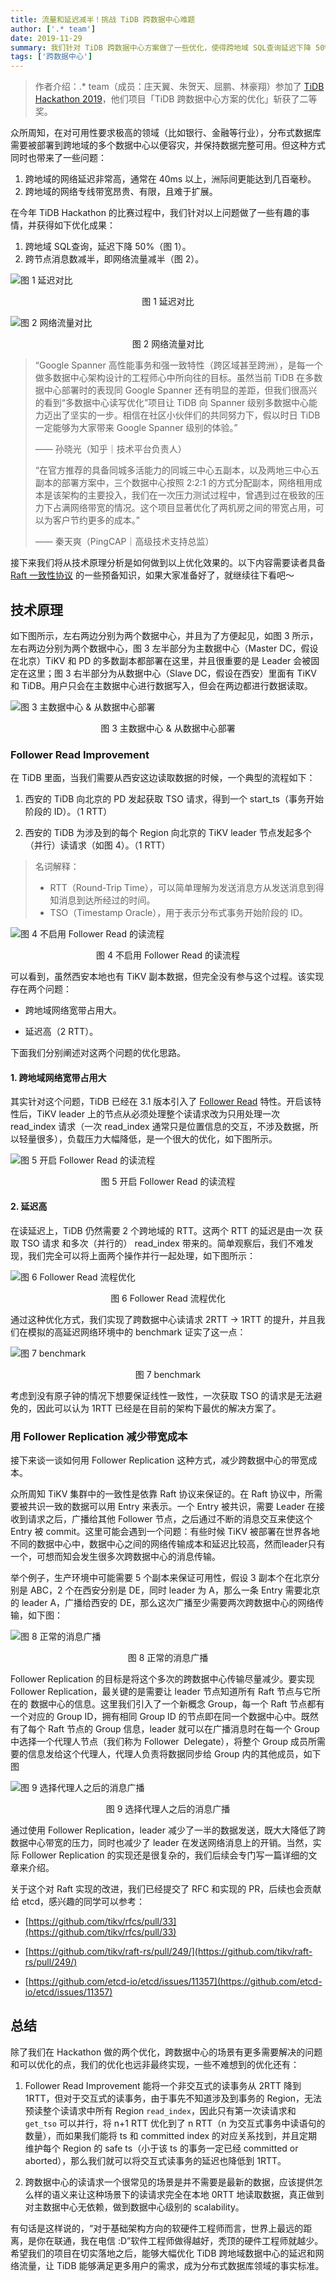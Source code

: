 ```yaml
---
title: 流量和延迟减半！挑战 TiDB 跨数据中心难题
author: ['.* team']
date: 2019-11-29
summary: 我们针对 TiDB 跨数据中心方案做了一些优化，使得跨地域 SQL查询延迟下降 50%，跨节点消息数减半，即网络流量减半。
tags: ['跨数据中心']
---
```


>作者介绍：.* team（成员：庄天翼、朱贺天、屈鹏、林豪翔）参加了 [TiDB Hackathon 2019](https://pingcap.com/community-cn/hackathon2019/)，他们项目「TiDB 跨数据中心方案的优化」斩获了二等奖。

众所周知，在对可用性要求极高的领域（比如银行、金融等行业），分布式数据库需要被部署到跨地域的多个数据中心以便容灾，并保持数据完整可用。但这种方式同时也带来了一些问题：

1.  跨地域的网络延迟非常高，通常在 40ms 以上，洲际间更能达到几百毫秒。
2.  跨地域的网络专线带宽昂贵、有限，且难于扩展。

在今年 TiDB Hackathon 的比赛过程中，我们针对以上问题做了一些有趣的事情，并获得如下优化成果：

1. 跨地域 SQL查询，延迟下降 50%（图 1）。
2. 跨节点消息数减半，即网络流量减半（图 2）。

![图 1 延迟对比](media/geographic-data-distribution-traffic-and-latency-halved/1-延迟对比.png)

<center>图 1 延迟对比</center>

![图 2 网络流量对比](media/geographic-data-distribution-traffic-and-latency-halved/2-网络流量对比.png)

<center>图 2 网络流量对比</center>

>“Google Spanner 高性能事务和强一致特性（跨区域甚至跨洲），是每一个做多数据中心架构设计的工程师心中所向往的目标。虽然当前 TiDB 在多数据中心部署时的表现同 Google Spanner 还有明显的差距，但我们很高兴的看到“多数据中心读写优化”项目让 TiDB 向 Spanner 级别多数据中心能力迈出了坚实的一步。相信在社区小伙伴们的共同努力下，假以时日 TiDB 一定能够为大家带来 Google Spanner 级别的体验。”
>
>—— 孙晓光（知乎｜技术平台负责人）
>
>“在官方推荐的具备同城多活能力的同城三中心五副本，以及两地三中心五副本的部署方案中，三个数据中心按照 2:2:1 的方式分配副本，网络租用成本是该架构的主要投入，我们在一次压力测试过程中，曾遇到过在极致的压力下占满网络带宽的情况。这个项目显著优化了两机房之间的带宽占用，可以为客户节约更多的成本。”
>
>—— 秦天爽（PingCAP｜高级技术支持总监）

接下来我们将从技术原理分析是如何做到以上优化效果的。以下内容需要读者具备 [Raft 一致性协议](https://raft.github.io/) 的一些预备知识，如果大家准备好了，就继续往下看吧～

## 技术原理

如下图所示，左右两边分别为两个数据中心，并且为了方便起见，如图 3 所示，左右两边分别为两个数据中心，图 3 左半部分为主数据中心（Master DC，假设在北京）TiKV 和 PD 的多数副本都部署在这里，并且很重要的是 Leader 会被固定在这里；图 3 右半部分为从数据中心（Slave DC，假设在西安）里面有 TiKV 和 TiDB。用户只会在主数据中心进行数据写入，但会在两边都进行数据读取。

![图 3 主数据中心 & 从数据中心部署](media/geographic-data-distribution-traffic-and-latency-halved/3-主数据中心-从数据中心部署.png)

<center>图 3 主数据中心 & 从数据中心部署</center>

### Follower Read Improvement

在 TiDB 里面，当我们需要从西安这边读取数据的时候，一个典型的流程如下：

1.  西安的 TiDB 向北京的 PD 发起获取 TSO 请求，得到一个 start_ts（事务开始阶段的 ID）。（1 RTT）

2.  西安的 TiDB 为涉及到的每个 Region 向北京的 TiKV leader 节点发起多个（并行）读请求（如图 4）。（1 RTT）

>名词解释：
>
>* RTT（Round-Trip Time），可以简单理解为发送消息方从发送消息到得知消息到达所经过的时间。
>* TSO（Timestamp Oracle），用于表示分布式事务开始阶段的 ID。

![图 4 不启用 Follower Read 的读流程](media/geographic-data-distribution-traffic-and-latency-halved/4-不启用-Follower-Read-的读流程.png)

<center>图 4 不启用 Follower Read 的读流程</center>

可以看到，虽然西安本地也有 TiKV 副本数据，但完全没有参与这个过程。该实现存在两个问题：

*   跨地域网络宽带占用大。

*   延迟高（2 RTT）。

下面我们分别阐述对这两个问题的优化思路。

#### 1. 跨地域网络宽带占用大

其实针对这个问题，TiDB 已经在 3.1 版本引入了 [Follower Read](https://pingcap.com/blog-cn/follower-read-the-new-features-of-tidb/) 特性。开启该特性后，TiKV leader 上的节点从必须处理整个读请求改为只用处理一次 read_index 请求（一次 read_index 通常只是位置信息的交互，不涉及数据，所以轻量很多），负载压力大幅降低，是一个很大的优化，如下图所示。

![图 5 开启 Follower Read 的读流程](media/geographic-data-distribution-traffic-and-latency-halved/5-开启-Follower-Read-的读流程.png)

<center>图 5 开启 Follower Read 的读流程</center>

#### 2. 延迟高

在读延迟上，TiDB 仍然需要 2 个跨地域的 RTT。这两个 RTT 的延迟是由一次 获取 TSO 请求 和多次（并行的） read_index 带来的。简单观察后，我们不难发现，我们完全可以将上面两个操作并行一起处理，如下图所示：

![图 6 Follower Read 流程优化](media/geographic-data-distribution-traffic-and-latency-halved/6-Follower-Read-流程优化.png)

<center>图 6 Follower Read 流程优化</center>

通过这种优化方式，我们实现了跨数据中心读请求 2RTT -> 1RTT 的提升，并且我们在模拟的高延迟网络环境中的 benchmark 证实了这一点：

![图 7 benchmark](media/geographic-data-distribution-traffic-and-latency-halved/7-benchmark.png)

<center>图 7 benchmark</center>

考虑到没有原子钟的情况下想要保证线性一致性，一次获取 TSO 的请求是无法避免的，因此可以认为 1RTT 已经是在目前的架构下最优的解决方案了。

### 用 Follower Replication 减少带宽成本

接下来谈一谈如何用 Follower Replication 这种方式，减少跨数据中心的带宽成本。

众所周知 TiKV 集群中的一致性是依靠 Raft 协议来保证的。在 Raft 协议中，所需要被共识一致的数据可以用 Entry 来表示。一个 Entry 被共识，需要 Leader 在接收到请求之后，广播给其他 Follower 节点，之后通过不断的消息交互来使这个 Entry 被 commit。这里可能会遇到一个问题：有些时候 TiKV 被部署在世界各地不同的数据中心中，数据中心之间的网络传输成本和延迟比较高，然而leader只有一个，可想而知会发生很多次跨数据中心的消息传输。

举个例子，生产环境中可能需要 5 个副本来保证可用性，假设 3 副本个在北京分别是 ABC，2 个在西安分别是 DE，同时 leader 为 A，那么一条 Entry 需要北京的 leader A，广播给西安的 DE，那么这次广播至少需要两次跨数据中心的网络传输，如下图：

![图 8 正常的消息广播](media/geographic-data-distribution-traffic-and-latency-halved/8-正常的消息广播.png)

<center>图 8 正常的消息广播</center>

Follower Replication 的目标是将这个多次的跨数据中心传输尽量减少。要实现 Follower Replication，最关键的是需要让 leader 节点知道所有 Raft 节点与它所在的 数据中心的信息。这里我们引入了一个新概念 Group，每一个 Raft 节点都有一个对应的 Group ID，拥有相同 Group ID 的节点即在同一个数据中心中。既然有了每个 Raft 节点的 Group 信息，leader 就可以在广播消息时在每一个 Group 中选择一个代理人节点（我们称为 Follower  Delegate），将整个 Group 成员所需要的信息发给这个代理人，代理人负责将数据同步给 Group 内的其他成员，如下图

![图 9 选择代理人之后的消息广播](media/geographic-data-distribution-traffic-and-latency-halved/9-选择代理人之后的消息广播.png)

<center>图 9 选择代理人之后的消息广播</center>

通过使用 Follower Replication，leader 减少了一半的数据发送，既大大降低了跨数据中心带宽的压力，同时也减少了 leader 在发送网络消息上的开销。当然，实际 Follower Replication 的实现还是很复杂的，我们后续会专门写一篇详细的文章来介绍。

关于这个对 Raft 实现的改进，我们已经提交了 RFC 和实现的 PR，后续也会贡献给 etcd，感兴趣的同学可以参考：

*   [https://github.com/tikv/rfcs/pull/33](https://github.com/tikv/rfcs/pull/33)

*   [https://github.com/tikv/raft-rs/pull/249/](https://github.com/tikv/raft-rs/pull/249/)

*   [https://github.com/etcd-io/etcd/issues/11357](https://github.com/etcd-io/etcd/issues/11357)

## 总结

除了我们在 Hackathon 做的两个优化，跨数据中心的场景有更多需要解决的问题和可以优化的点，我们的优化也远非最终实现，一些不难想到的优化还有：

1.  Follower Read Improvement 能将一个非交互式的读事务从 2RTT 降到 1RTT，但对于交互式的读事务，由于事先不知道涉及到事务的 Region，无法预读整个读请求中所有 Region `read_index`，因此只有第一次读请求和 `get_tso` 可以并行，将 n+1 RTT 优化到了 n RTT（n 为交互式事务中读语句的数量），而如果我们能将 ts 和 committed index 的对应关系找到，并且定期维护每个 Region 的 safe ts（小于该 ts 的事务一定已经 committed or aborted），那么我们就可以将交互式读事务的延迟也降低到 1RTT。

2.  跨数据中心的读请求一个很常见的场景是并不需要是最新的数据，应该提供怎么样的语义来让这种场景下的读请求完全在本地 0RTT 地读取数据，真正做到对主数据中心无依赖，做到数据中心级别的 scalability。

有句话是这样说的，“对于基础架构方向的软硬件工程师而言，世界上最远的距离，是你在联通，我在电信 :D”软件工程师做得越好，秃顶的硬件工程师就越少。希望我们的项目在切实落地之后，能够大幅优化 TiDB 跨地域数据中心的延迟和网络流量，让 TiDB 能够满足更多用户的需求，成为分布式数据库领域的事实标准。
